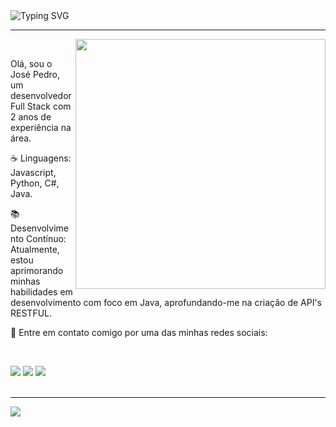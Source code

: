 <img src="https://readme-typing-svg.herokuapp.com/?lines=Sou+o+José+Pedro!;Desenvolvedor+Full+Stack.;Bem-vindo+ao+meu+GitHub!" alt="Typing SVG">
  
***

<img src="https://raw.githubusercontent.com/MicaelliMedeiros/micaellimedeiros/master/image/computer-illustration.png" min-width="400px" max-width="400px" width="400px" align="right">
<br/>
<p align="left"> 
  Olá, sou o José Pedro, um desenvolvedor Full Stack com 2 anos de experiência na área.
</p>

<p align="left">
  ☕ Linguagens: Javascript, Python, C#, Java.
</p>

<p align="left">
  📚 Desenvolvimento Contínuo: Atualmente, estou aprimorando minhas habilidades em desenvolvimento com foco em Java, aprofundando-me na criação de API's RESTFUL.
</p>

<p align="left">
  💌 Entre em contato comigo por uma das minhas redes sociais:
</p>

<br/>
<p align="left">

  <a href="https://www.linkedin.com/in/jose-pedro-bernardes/" alt="LinkedIn">
  <img src="https://img.shields.io/badge/-Linkedin-0e76a8?style=flat-square&logo=Linkedin&logoColor=white&link=LINK-DO-SEU-LINKEDIN" /></a>

  <a href="https://wa.me/5522988376927" alt="WhatsApp">
  <img src="https://img.shields.io/badge/-WhatsApp-25d366?style=flat-square&labelColor=25d366&logo=whatsapp&logoColor=white&link=API-DO-SEU-WHATSAPP"/></a>
  <a href="https://discord.com/channels/@me/1103848587487621171" alt="Discord">
  <img src="https://img.shields.io/badge/-Discord-7289da?style=flat-square&labelColor=7289da&logo=discord&logoColor=white&link=API-DO-SEU-WHATSAPP"/></a>
<br/>
<br/>

***

<div align="left" >
<a href="https://skillicons.dev"   >
<img src="https://skillicons.dev/icons?i=vscode,javascript,typescript,nodejs,python,react,next,vite,tailwind,cs,net,sass,styledcomponents,vercel,express,django,postgres,mongodb,mysql,css,html,figma,wordpress" />
</a>

  </div>




 
  
  

  



